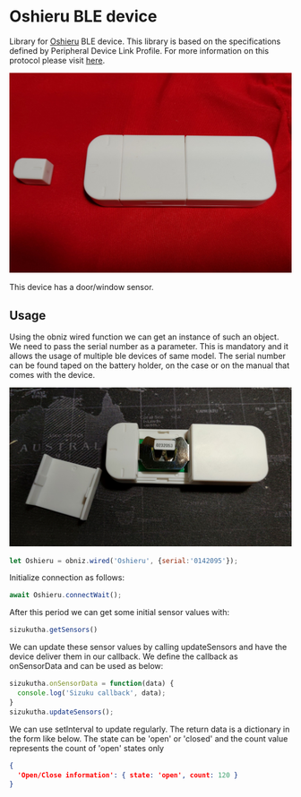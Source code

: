 # Oshieru BLE device

Library for [Oshieru](http://www.products.braveridge.com/oshieru/) BLE device. This library is based on the specifications defined by Peripheral Device Link Profile. For more information on this protocol please visit [here](https://linkingiot.com/developer/LinkingProfile/device_profile.html).

![](./Oshieru.jpg)

This device has a door/window sensor.

## Usage

Using the obniz wired function we can get an instance of such an object. We need to pass the serial number as a parameter. This is mandatory and it allows the usage of multiple ble devices of same model. The serial number can be found taped on the battery holder, on the case or on the manual that comes with the device.

![](./Oshieru_serial.jpg)

```javascript
let Oshieru = obniz.wired('Oshieru', {serial:'0142095'});
```

Initialize connection as follows:

```javascript
await Oshieru.connectWait();
```

After this period we can get some initial sensor values with:

```javascript
sizukutha.getSensors()
```

We can update these sensor values by calling updateSensors and have the device deliver them in our callback. We define the callback as onSensorData and can be used as below:

```javascript
sizukutha.onSensorData = function(data) {
  console.log('Sizuku callback', data);
}
sizukutha.updateSensors();
```

We can use setInterval to update regularly. The return data is a dictionary in the form like below. The state can be 'open' or 'closed' and the count value represents the count of 'open' states only

```json
{
  'Open/Close information': { state: 'open', count: 120 }
}
```
